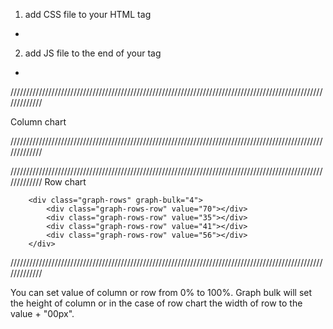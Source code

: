 1. add CSS file to your HTML <head> tag
  - <link rel="stylesheet" href="graph.css">
  
2. add JS file to the end of your <body> tag
  - <script src="graph.js"></script>
  
  
/////////////////////////////////////////////////////////////////////////////////////////////////////////////
  
Column chart
        <div class="graph-columns" graph-bulk="3">
            <div class="graph-columns-column" value="50"></div>
            <div class="graph-columns-column" value="30"></div>
            <div class="graph-columns-column" value="80"></div>
            <div class="graph-columns-column" value="90"></div>
        </div>

/////////////////////////////////////////////////////////////////////////////////////////////////////////////


///////////////////////////////////////////////////////////////////////////////////////////////////////////// 
Row chart

        <div class="graph-rows" graph-bulk="4">
            <div class="graph-rows-row" value="70"></div>
            <div class="graph-rows-row" value="35"></div>
            <div class="graph-rows-row" value="41"></div>
            <div class="graph-rows-row" value="56"></div>
        </div>

/////////////////////////////////////////////////////////////////////////////////////////////////////////////


You can set value of column or row from 0% to 100%.
Graph bulk will set the height of column or in the case of row chart the width of row to the value + "00px".
